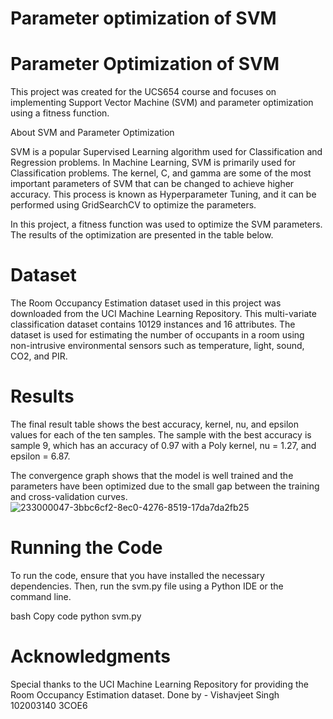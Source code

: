 # Parameter optimization of SVM
# Parameter Optimization of SVM

This project was created for the UCS654 course and focuses on implementing Support Vector Machine (SVM) and parameter optimization using a fitness function.

About SVM and Parameter Optimization

SVM is a popular Supervised Learning algorithm used for Classification and Regression problems. In Machine Learning, SVM is primarily used for Classification problems. The kernel, C, and gamma are some of the most important parameters of SVM that can be changed to achieve higher accuracy. This process is known as Hyperparameter Tuning, and it can be performed using GridSearchCV to optimize the parameters.

In this project, a fitness function was used to 
optimize the SVM parameters. The results of the optimization are presented in the table below.

# Dataset

The Room Occupancy Estimation dataset used in this project was downloaded from the UCI Machine Learning Repository. This multi-variate classification dataset contains 10129 instances and 16 attributes. The dataset is used for estimating the number of occupants in a room using non-intrusive environmental sensors such as temperature, light, sound, CO2, and PIR.

# Results

The final result table shows the best accuracy, kernel, nu, and epsilon values for each of the ten samples. The sample with the best accuracy is sample 9, which has an accuracy of 0.97 with a Poly kernel, nu = 1.27, and epsilon = 6.87.

The convergence graph shows that the model is well trained and the parameters have been optimized due to the small gap between the training and cross-validation curves.
![233000047-3bbc6cf2-8ec0-4276-8519-17da7da2fb25](https://user-images.githubusercontent.com/100956186/233118359-24661092-bf16-4297-b436-edd7a61bf67e.png)

# Running the Code

To run the code, ensure that you have installed the necessary dependencies. Then, run the svm.py file using a Python IDE or the command line.

bash
Copy code
python svm.py
# Acknowledgments

Special thanks to the UCI Machine Learning Repository for providing the Room Occupancy Estimation dataset.
Done by - 
Vishavjeet Singh 
102003140
3COE6
